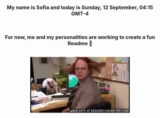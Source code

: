 


<div align="center">
<h3 >My name is Sofia and today is Sunday, 12 September, 04:15 GMT-4</h3><br>
<h3 >For now, me and my personalities are working to create a fun Readme 👋
</h3><br>
<img src='img/dwight.gif' alt='working...'/>
</div>
